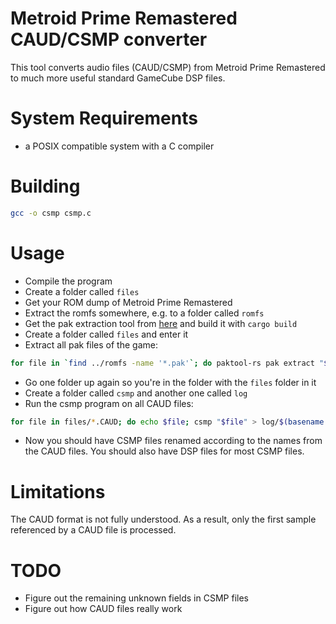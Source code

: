 Metroid Prime Remastered CAUD/CSMP converter
============================================

This tool converts audio files (CAUD/CSMP) from Metroid Prime Remastered to much more useful standard GameCube DSP files.


System Requirements
===================

- a POSIX compatible system with a C compiler


Building
========

```sh
gcc -o csmp csmp.c
```


Usage
=====

- Compile the program
- Create a folder called `files`
- Get your ROM dump of Metroid Prime Remastered
- Extract the romfs somewhere, e.g. to a folder called `romfs`
- Get the pak extraction tool from [here](https://github.com/encounter/retrotool) and build it with `cargo build`
- Create a folder called `files` and enter it
- Extract all pak files of the game:

```sh
for file in `find ../romfs -name '*.pak'`; do paktool-rs pak extract "$file" .; done
```

- Go one folder up again so you're in the folder with the `files` folder in it
- Create a folder called `csmp` and another one called `log`
- Run the csmp program on all CAUD files:

```sh
for file in files/*.CAUD; do echo $file; csmp "$file" > log/$(basename "$file").log 2>&1; done
```

- Now you should have CSMP files renamed according to the names from the CAUD files. You should also have DSP files for most CSMP files.


Limitations
===========

The CAUD format is not fully understood. As a result, only the first sample referenced by a CAUD file is processed.


TODO
====

- Figure out the remaining unknown fields in CSMP files
- Figure out how CAUD files really work
